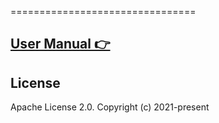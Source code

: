 ================================


[User Manual 👉](_doc/Manual.md)
--------------------------------------------------




License
-------

Apache License 2.0.
Copyright (c) 2021-present 
